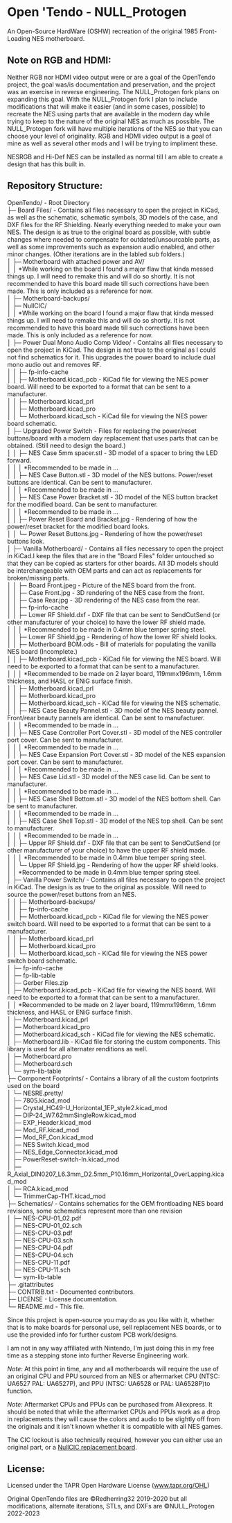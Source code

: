 # Open 'Tendo - NULL_Protogen
An Open-Source HardWare (OSHW) recreation of the original 1985 Front-Loading NES motherboard.


## Note on RGB and HDMI:

Neither RGB nor HDMI video output were or are a goal of the OpenTendo project, the goal was/is documentation and preservation, and the project was an exercise in reverse engineering. The NULL_Protogen fork plans on expanding this goal. With the NULL_Protogen fork I plan to include modifications that will make it easier (and in some cases, possible) to recreate the NES using parts that are available in the modern day while trying to keep to the nature of the original NES as much as possible. The NULL_Protogen fork will have multiple iterations of the NES so that you can choose your level of originality. RGB and HDMI video output is a goal of mine as well as several other mods and I will be trying to impliment these.

NESRGB and Hi-Def NES can be installed as normal till I am able to create a design that has this built in.

## Repository Structure:

OpenTendo/ - Root Directory  
├─ Board Files/ - Contains all files necessary to open the project in KiCad, as well as the schematic, schematic symbols, 3D models of the case, and DXF files for the RF Shielding. Nearly everything needed to make your own NES. The design is as true to the original board as possible, with subtle changes where needed to compensate for outdated/unsourcable parts, as well as some improvements such as expansion audio enabled, and other minor changes. (Other iterations are in the labled sub folders.)  
│  ├─ Motherboard with attached power and AV/  
│  │  *While working on the board I found a major flaw that kinda messed things up. I will need to remake this and will do so shortly. It is not recommended to have this board made till such corrections have been made. This is only included as a reference for now.  
│  ├─ Motherboard-backups/  
│  ├─ NullCIC/  
│  │  *While working on the board I found a major flaw that kinda messed things up. I will need to remake this and will do so shortly. It is not recommended to have this board made till such corrections have been made. This is only included as a reference for now.  
│  ├─ Power Dual Mono Audio Comp Video/ - Contains all files necessary to open the project in KiCad. The design is not true to the original as I could not find schematics for it. This upgrades the power board to include dual mono audio out and removes RF.  
│  │  ├─ fp-info-cache  
│  │  ├─ Motherboard.kicad_pcb - KiCad file for viewing the NES power board. Will need to be exported to a format that can be sent to a manufacturer.  
│  │  ├─ Motherboard.kicad_prl  
│  │  ├─ Motherboard.kicad_pro  
│  │  └─ Motherboard.kicad_sch - KiCad file for viewing the NES power board schematic.  
│  ├─ Upgraded Power Switch - Files for replacing the power/reset buttons/board with a modern day replacement that uses parts that can be obtained. (Still need to design the board.)  
│  │  ├─ NES Case 5mm spacer.stl - 3D model of a spacer to bring the LED forward.  
│  │  │  *Recommended to be made in ...  
│  │  ├─ NES Case Button.stl - 3D model of the NES buttons. Power/reset buttons are identical. Can be sent to manufacturer.  
│  │  │  *Recommended to be made in ...  
│  │  ├─ NES Case Power Bracket.stl - 3D model of the NES button bracket for the modified board. Can be sent to manufacturer.  
│  │  │  *Recommended to be made in ...  
│  │  ├─ Power Reset Board and Bracket.jpg - Rendering of how the power/reset bracket for the modified board looks.  
│  │  └─ Power Reset Buttons.jpg - Rendering of how the power/reset buttons look.  
│  ├─ Vanilla Motherboard/ - Contains all files necessary to open the project in KiCad.I keep the files that are in the "Board Files" folder untouched so that they can be copied as starters for other boards. All 3D models should be interchangeable with OEM parts and can act as replacements for broken/missing parts.  
│  │  ├─ Board Front.jpeg - Picture of the NES board from the front.  
│  │  ├─ Case Front.jpg - 3D rendering of the NES case from the front.  
│  │  ├─ Case Rear.jpg - 3D rendering of the NES case from the rear.  
│  │  ├─ fp-info-cache  
│  │  ├─ Lower RF Shield.dxf - DXF file that can be sent to SendCutSend (or other manufacturer of your choice) to have the lower RF shield made.  
│  │  │  *Recommended to be made in 0.4mm blue temper spring steel.  
│  │  ├─ Lower RF Shield.jpg - Rendering of how the lower RF shield looks.  
│  │  ├─ Motherboard BOM.ods - Bill of materials for populating the vanilla NES board (Incomplete.)  
│  │  ├─ Motherboard.kicad_pcb - KiCad file for viewing the NES board. Will need to be exported to a format that can be sent to a manufacturer.  
│  │  │  *Recommended to be made on 2 layer board, 119mmx196mm, 1.6mm thickness, and HASL or ENiG surface finish.  
│  │  ├─ Motherboard.kicad_prl  
│  │  ├─ Motherboard.kicad_pro  
│  │  ├─ Motherboard.kicad_sch - KiCad file for viewing the NES schematic.  
│  │  ├─ NES Case Beauty Pannel.stl - 3D model of the NES beauty pannel. Front/rear beauty pannels are identical. Can be sent to manufacturer.  
│  │  │  *Recommended to be made in ...  
│  │  ├─ NES Case Controller Port Cover.stl - 3D model of the NES controller port cover. Can be sent to manufacturer.  
│  │  │  *Recommended to be made in ...  
│  │  ├─ NES Case Expansion Port Cover.stl - 3D model of the NES expansion port cover. Can be sent to manufacturer.  
│  │  │  *Recommended to be made in ...  
│  │  ├─ NES Case Lid.stl - 3D model of the NES case lid. Can be sent to manufacturer.  
│  │  │  *Recommended to be made in ...  
│  │  ├─ NES Case Shell Bottom.stl - 3D model of the NES bottom shell. Can be sent to manufacturer.  
│  │  │  *Recommended to be made in ...  
│  │  ├─ NES Case Shell Top.stl - 3D model of the NES top shell. Can be sent to manufacturer.  
│  │  │  *Recommended to be made in ...  
│  │  ├─ Upper RF Shield.dxf - DXF file that can be sent to SendCutSend (or other manufacturer of your choice) to have the upper RF shield made.  
│  │  │  *Recommended to be made in 0.4mm blue temper spring steel.  
│  │  └─ Upper RF Shield.jpg - Rendering of how the upper RF shield looks.  
│  │     *Recommended to be made in 0.4mm blue temper spring steel.  
│  ├─ Vanilla Power Switch/ - Contains all files necessary to open the project in KiCad. The design is as true to the original as possible. Will need to source the power/reset buttons from an NES.  
│  │  ├─ Motherboard-backups/  
│  │  ├─ fp-info-cache  
│  │  ├─ Motherboard.kicad_pcb - KiCad file for viewing the NES power switch board. Will need to be exported to a format that can be sent to a manufacturer.  
│  │  ├─ Motherboard.kicad_prl  
│  │  ├─ Motherboard.kicad_pro  
│  │  └─ Motherboard.kicad_sch - KiCad file for viewing the NES power switch board schematic.  
│  ├─ fp-info-cache  
│  ├─ fp-lib-table  
│  ├─ Gerber Files.zip  
│  ├─ Motherboard.kicad_pcb - KiCad file for viewing the NES board. Will need to be exported to a format that can be sent to a manufacturer.  
│  │  *Recommended to be made on 2 layer board, 119mmx196mm, 1.6mm thickness, and HASL or ENiG surface finish.  
│  ├─ Motherboard.kicad_prl  
│  ├─ Motherboard.kicad_pro  
│  ├─ Motherboard.kicad_sch - KiCad file for viewing the NES schematic.  
│  ├─ Motherboard.lib - KiCad file for storing the custom components. This library is used for all alternater renditions as well.  
│  ├─ Motherboard.pro  
│  ├─ Motherboard.sch  
│  └─ sym-lib-table  
├─ Component Footprints/ - Contains a library of all the custom footprints used on the board  
│  └─ NESRE.pretty/  
│     ├─ 7805.kicad_mod  
│     ├─ Crystal_HC49-U_Horizontal_1EP_style2.kicad_mod  
│     ├─ DIP-24_W7.62mmSingleRow.kicad_mod  
│     ├─ EXP_Header.kicad_mod  
│     ├─ Mod_RF.kicad_mod  
│     ├─ Mod_RF_Con.kicad_mod  
│     ├─ NES Switch.kicad_mod  
│     ├─ NES_Edge_Connector.kicad_mod  
│     ├─ PowerReset-switch-In.kicad_mod  
│     ├─ R_Axial_DIN0207_L6.3mm_D2.5mm_P10.16mm_Horizontal_OverLapping.kicad_mod  
│     ├─ RCA.kicad_mod  
│     └─ TrimmerCap-THT.kicad_mod  
├─ Schematics/ - Contains schematics for the OEM frontloading NES board revisions, some schematics represent more than one revision  
│  ├─ NES-CPU-01_02.pdf  
│  ├─ NES-CPU-01_02.sch  
│  ├─ NES-CPU-03.pdf  
│  ├─ NES-CPU-03.sch  
│  ├─ NES-CPU-04.pdf  
│  ├─ NES-CPU-04.sch  
│  ├─ NES-CPU-11.pdf  
│  ├─ NES-CPU-11.sch  
│  └─ sym-lib-table  
├─ .gitattributes  
├─ CONTRIB.txt - Documented contributors.  
├─ LICENSE - License documentation.  
└─ README.md - This file.  


Since this project is open-source you may do as you like with it, whether that is to make boards for personal use, sell replacement NES boards, or to use the provided info for further custom PCB work/designs.

I am not in any way affiliated with Nintendo, I'm just doing this in my free time as a stepping stone into further Reverse Engineering work.

*Note:* At this point in time, any and all motherboards will require the use of an original CPU and PPU sourced from an NES or aftermarket CPU (NTSC: UA6527 PAL: UA6527P), and PPU (NTSC: UA6528 or PAL: UA6528P)to function.

*Note:* Aftermarket CPUs and PPUs can be purchased from Aliexpress. It should be noted that while the aftermarket CPUs and PPUs work as a drop in replacements they will cause the colors and audio to be slightly off from the originals and it isn't known whether it is compatible with all NES games.

The CIC lockout is also technically required, however you can either use an original part, or a [NullCIC replacement board](https://github.com/Redherring32/NullCIC).


## License:

Licensed under
the TAPR Open Hardware License (www.tapr.org/OHL)

Original OpenTendo files are ©Redherring32 2019-2020 but all modifications, alternate iterations, STLs, and DXFs are ©NULL_Protogen 2022-2023
